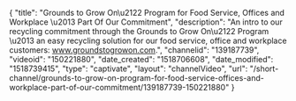 {
    "title": "Grounds to Grow On\u2122 Program for Food Service, Offices and Workplace \u2013 Part Of Our Commitment",
    "description": "An intro to our recycling commitment through the Grounds to Grow On\u2122 Program \u2013 an easy recycling solution for our food service, office and workplace customers: www.groundstogrowon.com.",
    "channelid": "139187739",
    "videoid": "150221880",
    "date_created": "1518706608",
    "date_modified": "1518739415",
    "type": "captivate",
    "layout": "channelVideo",
    "url": "\/short-channel\/grounds-to-grow-on-program-for-food-service-offices-and-workplace-part-of-our-commitment\/139187739-150221880"
}